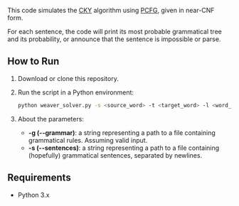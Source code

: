 This code simulates the [CKY](https://en.wikipedia.org/wiki/CYK_algorithm) algorithm using [PCFG](https://en.wikipedia.org/wiki/Probabilistic_context-free_grammar), given in near-CNF form.

For each sentence, the code will print its most probable grammatical tree and its probability, or announce that the sentence is impossible or parse.

## How to Run

1. Download or clone this repository.
2. Run the script in a Python environment:
   
   ```bash
   python weaver_solver.py -s <source_word> -t <target_word> -l <word_length> -p <custom_dict_path>
4. About the parameters:
    - **-g (--grammar)**: a string representing a path to a file containing grammatical rules. Assuming valid input.
    - **-s (--sentences)**: a string representing a path to a file containing (hopefully) grammatical sentences, separated by newlines.

   
## Requirements
- Python 3.x
